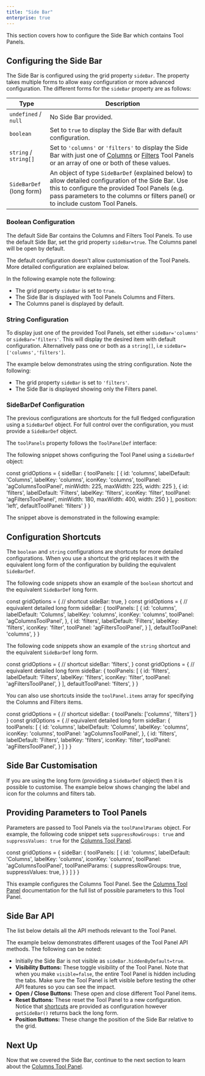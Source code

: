 ```yaml
---
title: "Side Bar"
enterprise: true
---
```


This section covers how to configure the Side Bar which contains Tool Panels.

## Configuring the Side Bar

The Side Bar is configured using the grid property `sideBar`. The property takes multiple forms to allow easy configuration or more advanced configuration. The different forms for the `sideBar` property are as follows:

| Type                         | Description                                                                                        |
| ---------------------------- | -------------------------------------------------------------------------------------------------- |
| `undefined` / `null`         | No Side Bar provided.                                                                              |
| `boolean`                    | Set to `true` to display the Side Bar with default configuration.                       |
| `string` / `string[]`        | Set to `'columns'` or `'filters'` to display the Side Bar with just one of [Columns](/tool-panel-columns/) or [Filters](/tool-panel-filters/) Tool Panels or an array of one or both of these values. |
| `SideBarDef`<br/>(long form) | An object of type `SideBarDef` (explained below) to allow detailed configuration of the Side Bar. Use this to configure the provided Tool Panels (e.g. pass parameters to the columns or filters panel) or to include custom Tool Panels. |


### Boolean Configuration

The default Side Bar contains the Columns and Filters Tool Panels. To use the default Side Bar, set the grid property `sideBar=true`. The Columns panel will be open by default.

The default configuration doesn't allow customisation of the Tool Panels. More detailed configuration are explained below.

In the following example note the following:

- The grid property `sideBar` is set to `true`.
- The Side Bar is displayed with Tool Panels Columns and Filters.
- The Columns panel is displayed by default.

<grid-example title='Boolean Configuration' name='boolean-configuration' type='generated' options='{ "enterprise": true, "modules": ["clientside", "columnpanel", "filterpanel", "setfilter"] }'></grid-example>

### String Configuration

To display just one of the provided Tool Panels, set either `sideBar='columns'` or `sideBar='filters'`. This will display the desired item with default configuration. Alternatively pass one or both as a `string[]`, i.e `sideBar=['columns','filters']`.

The example below demonstrates using the string configuration. Note the following:

- The grid property `sideBar` is set to `'filters'`.
- The Side Bar is displayed showing only the Filters panel.

<grid-example title='Side Bar - Only Filters' name='only-filters' type='generated' options='{ "enterprise": true, "modules": ["clientside", "columnpanel", "filterpanel", "setfilter"]  }'></grid-example>

### SideBarDef Configuration

The previous configurations are shortcuts for the full fledged configuration using a `SideBarDef` object. For full control over the configuration, you must provide a `SideBarDef` object.

<interface-documentation interfaceName='SideBarDef' overridesrc='side-bar/resources/sideBar.json'></interface-documentation>

The `toolPanels` property follows the `ToolPanelDef` interface:

<interface-documentation interfaceName='ToolPanelDef' overridesrc='side-bar/resources/sideBar.json'></interface-documentation>

The following snippet shows configuring the Tool Panel using a `SideBarDef` object:

<snippet>
const gridOptions = {
    sideBar: {
        toolPanels: [
            {
                id: 'columns',
                labelDefault: 'Columns',
                labelKey: 'columns',
                iconKey: 'columns',
                toolPanel: 'agColumnsToolPanel',
                minWidth: 225,
                maxWidth: 225,
                width: 225
            },
            {
                id: 'filters',
                labelDefault: 'Filters',
                labelKey: 'filters',
                iconKey: 'filter',
                toolPanel: 'agFiltersToolPanel',
                minWidth: 180,
                maxWidth: 400,
                width: 250
            }
        ],
        position: 'left',
        defaultToolPanel: 'filters'
    }
}
</snippet>

The snippet above is demonstrated in the following example:

<grid-example title='SideBarDef' name='sideBarDef' type='generated' options='{ "enterprise": true, "modules": ["clientside", "columnpanel", "filterpanel", "setfilter"], "exampleHeight": 600 }'></grid-example>

## Configuration Shortcuts

The `boolean` and `string` configurations are shortcuts for more detailed configurations. When you use a shortcut the grid replaces it with the equivalent long form of the configuration by building the equivalent `SideBarDef`.

The following code snippets show an example of the `boolean` shortcut and the equivalent `SideBarDef` long form.

<snippet>
const gridOptions = {
    // shortcut
    sideBar: true,
}
</snippet>

<snippet>
const gridOptions = {
    // equivalent detailed long form
    sideBar: {
        toolPanels: [
            {
                id: 'columns',
                labelDefault: 'Columns',
                labelKey: 'columns',
                iconKey: 'columns',
                toolPanel: 'agColumnsToolPanel',
            },
            {
                id: 'filters',
                labelDefault: 'Filters',
                labelKey: 'filters',
                iconKey: 'filter',
                toolPanel: 'agFiltersToolPanel',
            }
        ],
        defaultToolPanel: 'columns',
    }
}
</snippet>

The following code snippets show an example of the `string` shortcut and the equivalent `SideBarDef` long form.

<snippet>
const gridOptions = {
    // shortcut
    sideBar: 'filters',
}
</snippet>

<snippet>
const gridOptions = {
    // equivalent detailed long form
    sideBar: {
        toolPanels: [
            {
                id: 'filters',
                labelDefault: 'Filters',
                labelKey: 'filters',
                iconKey: 'filter',
                toolPanel: 'agFiltersToolPanel',
            }
        ],
        defaultToolPanel: 'filters',
    }
}
</snippet>

You can also use shortcuts inside the `toolPanel.items` array for specifying the Columns and Filters items.

<snippet>
const gridOptions = {
    // shortcut
    sideBar: {
        toolPanels: ['columns', 'filters']
    }
}
</snippet>

<snippet>
const gridOptions = {
    // equivalent detailed long form
    sideBar: {
        toolPanels: [
            {
                id: 'columns',
                labelDefault: 'Columns',
                labelKey: 'columns',
                iconKey: 'columns',
                toolPanel: 'agColumnsToolPanel',
            },
            {
                id: 'filters',
                labelDefault: 'Filters',
                labelKey: 'filters',
                iconKey: 'filter',
                toolPanel: 'agFiltersToolPanel',
            }
        ]
    }
}
</snippet>

## Side Bar Customisation

If you are using the long form (providing a `SideBarDef` object) then it is possible to customise. The example below shows changing the label and icon for the columns and filters tab.

<grid-example title='Side Bar Fine Tuning' name='fine-tuning' type='generated' options='{ "enterprise": true, "modules": ["clientside", "columnpanel", "filterpanel", "setfilter"]  }'></grid-example>

## Providing Parameters to Tool Panels

Parameters are passed to Tool Panels via the `toolPanelParams` object. For example, the following code snippet sets `suppressRowGroups: true` and `suppressValues: true` for the [Columns Tool Panel](/tool-panel-columns/).

<snippet>
const gridOptions = {
    sideBar: {
        toolPanels: [
            {
                id: 'columns',
                labelDefault: 'Columns',
                labelKey: 'columns',
                iconKey: 'columns',
                toolPanel: 'agColumnsToolPanel',
                toolPanelParams: {
                    suppressRowGroups: true,
                    suppressValues: true,
                }
            }
        ]
    }
}
</snippet>

This example configures the Columns Tool Panel. See the [Columns Tool Panel](/tool-panel-columns/) documentation for the full list of possible parameters to this Tool Panel.

## Side Bar API

The list below details all the API methods relevant to the Tool Panel.

<api-documentation source='grid-api/api.json' section='accessories' names='["setSideBar","getSideBar","setSideBarVisible","isSideBarVisible","setSideBarPosition","openToolPanel","closeToolPanel","getOpenedToolPanel","isToolPanelShowing","refreshToolPanel", "getToolPanelInstance"]'></api-documentation>

The example below demonstrates different usages of the Tool Panel API methods. The following can be noted:

- Initially the Side Bar is not visible as `sideBar.hiddenByDefault=true`.
- **Visibility Buttons:** These toggle visibility of the Tool Panel. Note that when you make `visible=false`, the entire Tool Panel is hidden including the tabs. Make sure the Tool Panel is left visible before testing the other API features so you can see the impact.
- **Open / Close Buttons:** These open and close different Tool Panel items.
- **Reset Buttons:** These reset the Tool Panel to a new configuration. Notice that [shortcuts](#configuration-shortcuts) are provided as configuration however `getSideBar()` returns back the long form.
- **Position Buttons:** These change the position of the Side Bar relative to the grid.


<grid-example title='Side Bar API' name='api' type='generated' options='{ "enterprise": true, "modules": ["clientside", "columnpanel", "filterpanel", "setfilter"], "exampleHeight": 630 }'></grid-example>

## Next Up

Now that we covered the Side Bar, continue to the next section to learn about the [Columns Tool Panel](/tool-panel-columns/).
